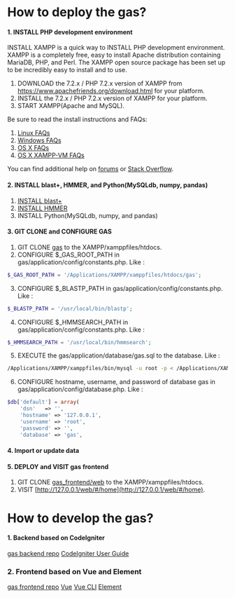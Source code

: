 # How to deploy the gas?
#### 1. INSTALL PHP development environment
INSTALL XAMPP is a quick way to  INSTALL PHP development environment. XAMPP is a completely free, easy to install Apache distribution containing MariaDB, PHP, and Perl. The XAMPP open source package has been set up to be incredibly easy to install and to use.

1. DOWNLOAD the 7.2.x / PHP 7.2.x version of XAMPP from https://www.apachefriends.org/download.html for your platform.
2. INSTALL the 7.2.x / PHP 7.2.x version of XAMPP for your platform.
3. START XAMPP(Apache and MySQL).

Be sure to read the install instructions and FAQs:
1. [Linux FAQs](https://www.apachefriends.org/faq_linux.html)
2. [Windows FAQs](https://www.apachefriends.org/faq_windows.html)
3. [OS X FAQs](https://www.apachefriends.org/faq_osx.html)
4. [OS X XAMPP-VM FAQs](https://www.apachefriends.org/faq_stackman.html)

You can find additional help on [forums](https://community.apachefriends.org/) or [Stack Overflow](http://stackoverflow.com/search?q=xampp).

#### 2. INSTALL blast+, HMMER, and Python(MySQLdb, numpy, pandas)
1. [INSTALL blast+](https://www.ncbi.nlm.nih.gov/books/NBK52640/)
2. [INSTALL HMMER](http://www.hmmer.org/documentation.html)
3. INSTALL Python(MySQLdb, numpy, and pandas)

#### 3. GIT CLONE and CONFIGURE GAS
1. GIT CLONE [gas](https://github.com/BlueFishManCN/gas) to the XAMPP/xamppfiles/htdocs.
2. CONFIGURE $_GAS_ROOT_PATH in gas/application/config/constants.php. Like :
```php
$_GAS_ROOT_PATH = '/Applications/XAMPP/xamppfiles/htdocs/gas';
```
3. CONFIGURE $_BLASTP_PATH in gas/application/config/constants.php. Like :
```php
$_BLASTP_PATH = '/usr/local/bin/blastp';
```
4. CONFIGURE $_HMMSEARCH_PATH in gas/application/config/constants.php. Like :
```php
$_HMMSEARCH_PATH = '/usr/local/bin/hmmsearch';
```
5. EXECUTE the gas/application/database/gas.sql to the database.
Like :
```bash
/Applications/XAMPP/xamppfiles/bin/mysql -u root -p < /Applications/XAMPP/htdocs/gas/application/database/gas.sql
```
6. CONFIGURE hostname, username, and password of database gas in gas/application/config/database.php. Like :
```php
$db['default'] = array(
	'dsn'	=> '',
	'hostname' => '127.0.0.1',
	'username' => 'root',
	'password' => '',
	'database' => 'gas',
```
#### 4. Import or update data

#### 5. DEPLOY and VISIT gas frontend
1. GIT CLONE [gas_frontend/web](https://github.com/BlueFishManCN/gas-frontend/tree/master/web) to the XAMPP/xamppfiles/htdocs.
2. VISIT [http://127.0.0.1/web/#/home](http://127.0.0.1/web/#/home).

# How to develop the gas?
#### 1. Backend based on CodeIgniter
[gas backend repo](https://github.com/BlueFishManCN/gas)
[CodeIgniter User Guide](https://www.codeigniter.com/userguide3/index.html)
### 2. Frontend based on Vue and Element
[gas frontend repo](https://github.com/BlueFishManCN/gas-frontend)
[Vue](https://vuejs.org/index.html)
[Vue CLI](https://cli.vuejs.org/)
[Element](https://element.eleme.cn/#/en-US)